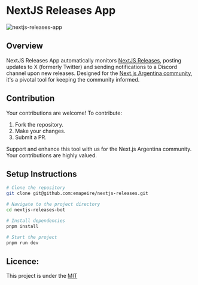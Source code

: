# NextJS Releases App

![nextjs-releases-app](https://github.com/nextjsargentina/nextjs-releases/assets/63935846/17fbf827-a3f9-4ba3-92d6-9e9b45b94c6f)

## Overview

NextJS Releases App automatically monitors [NextJS Releases](https://github.com/vercel/next.js/releases), posting updates to X (formerly Twitter) and sending notifications to a Discord channel upon new releases. Designed for the [Next.js Argentina community](https://twitter.com/nextjsargentina), it's a pivotal tool for keeping the community informed.

## Contribution

Your contributions are welcome! To contribute:

1. Fork the repository.
2. Make your changes.
3. Submit a PR.

Support and enhance this tool with us for the Next.js Argentina community. Your contributions are highly valued.

## Setup Instructions

```bash
# Clone the repository
git clone git@github.com:emapeire/nextjs-releases.git

# Navigate to the project directory
cd nextjs-releases-bot

# Install dependencies
pnpm install

# Start the project
pnpm run dev
```

## Licence:

This project is under the [MIT](LICENSE)
